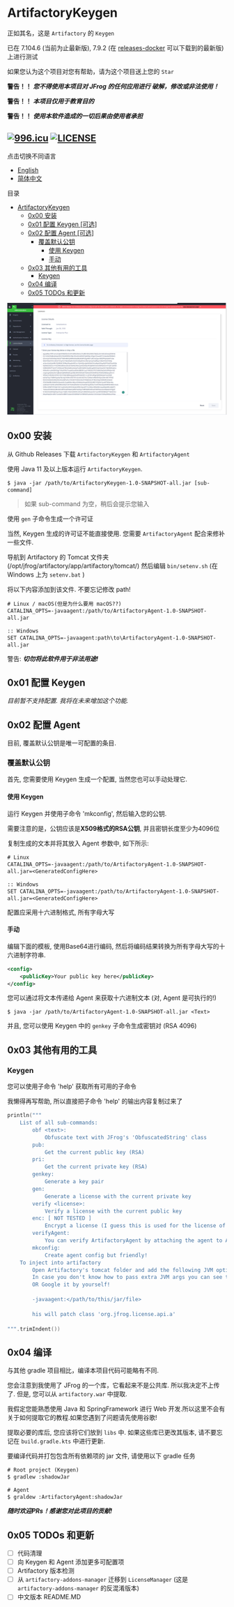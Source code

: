 # ArtifactoryKeygen

正如其名，这是 `Artifactory` 的 `Keygen`

已在 7.104.6 (当前为止最新版), 7.9.2 (在 [releases-docker](https://releases-docker.jfrog.io/) 可以下载到的最新版) 上进行测试

如果您认为这个项目对您有帮助，请为这个项目送上您的 `Star`

**警告！！ _您不得使用本项目对 JFrog 的任何应用进行 破解，修改或非法使用！_**

**警告！！ _本项目仅用于教育目的_**

**警告！！ _使用本软件造成的一切后果由使用者承担_**

[![996.icu](https://img.shields.io/badge/link-996.icu-red.svg)](https://996.icu)
[![LICENSE](https://img.shields.io/badge/license-Anti%20996-blue.svg)](https://github.com/996icu/996.ICU/blob/master/LICENSE)
---

点击切换不同语言
- [English](README.MD)
- [简体中文](README_CN.MD)

目录
- [ArtifactoryKeygen](#artifactorykeygen)
    * [0x00 安装](#0x00-安装)
    * [0x01 配置 Keygen  [可选]](#0x01-配置-keygen)
    * [0x02 配置 Agent  [可选]](#0x02-配置-agent)
        + [覆盖默认公钥](#覆盖默认公钥)
            - [使用 Keygen ](#使用-Keygen )
            - [手动](#手动)
    * [0x03 其他有用的工具](#0x03-其他有用的工具)
        + [ Keygen ](#Keygen)
    * [0x04 编译](#0x04-编译)
    * [0x05 TODOs 和更新](#0x05-todos-和更新)

![](imgs/Success.png)

## 0x00 安装

从 Github Releases 下载 `ArtifactoryKeygen` 和 `ArtifactoryAgent`

使用 Java 11 及以上版本运行 `ArtifactoryKeygen`.

```shell
$ java -jar /path/to/ArtifactoryKeygen-1.0-SNAPSHOT-all.jar [sub-command]
```

> 如果 sub-command 为空，稍后会提示您输入

使用 `gen` 子命令生成一个许可证

当然,  Keygen 生成的许可证不能直接使用.
您需要 `ArtifactoryAgent` 配合来修补一些文件.

导航到 Artifactory 的 Tomcat 文件夹 (/opt/jfrog/artifactory/app/artifactory/tomcat/) 然后编辑 `bin/setenv.sh` (在 Windows 上为 `setenv.bat` )

将以下内容添加到该文件. 不要忘记修改 path!
```shell
# Linux / macOS(但是为什么要用 macOS??)
CATALINA_OPTS=-javaagent:/path/to/ArtifactoryAgent-1.0-SNAPSHOT-all.jar
```

```batch
:: Windows
SET CATALINA_OPTS=-javaagent:path\to\ArtifactoryAgent-1.0-SNAPSHOT-all.jar
```

警告: **_切勿将此软件用于非法用途!_**

## 0x01 配置 Keygen 

*目前暂不支持配置. 我将在未来增加这个功能.*

## 0x02 配置 Agent 

目前, 覆盖默认公钥是唯一可配置的条目.

### 覆盖默认公钥

首先, 您需要使用 Keygen 生成一个配置, 当然您也可以手动处理它.

#### 使用 Keygen 

运行 Keygen 并使用子命令 'mkconfig', 然后输入您的公钥.

需要注意的是，公钥应该是**X509格式的RSA公钥**, 并且密钥长度至少为4096位

复制生成的文本并将其放入 Agent 参数中, 如下所示:
```shell
# Linux
CATALINA_OPTS=-javaagent:/path/to/ArtifactoryAgent-1.0-SNAPSHOT-all.jar=<GeneratedConfigHere>
```

```batch
:: Windows
SET CATALINA_OPTS=-javaagent:/path/to/ArtifactoryAgent-1.0-SNAPSHOT-all.jar=<GeneratedConfigHere>
```

配置应采用十六进制格式, 所有字母大写

#### 手动

编辑下面的模板, 使用Base64进行编码, 然后将编码结果转换为所有字母大写的十六进制字符串.

```XML
<config>
    <publicKey>Your public key here</publicKey>
</config>
```

您可以通过将文本传递给 Agent 来获取十六进制文本 (对,  Agent 是可执行的!)


```
$ java -jar /path/to/ArtifactoryAgent-1.0-SNAPSHOT-all.jar <Text>
```

并且, 您可以使用 Keygen 中的 `genkey` 子命令生成密钥对 (RSA 4096)

## 0x03 其他有用的工具

###  Keygen 

您可以使用子命令 'help' 获取所有可用的子命令

我懒得再写帮助, 所以直接把子命令 'help' 的输出内容复制过来了

```kotlin
println("""
    List of all sub-commands:
        obf <text>:
            Obfuscate text with JFrog's 'ObfuscatedString' class
        pub:
            Get the current public key (RSA)
        pri:
            Get the current private key (RSA)
        genkey:
            Generate a key pair
        gen:
            Generate a license with the current private key
        verify <license>:
            Verify a license with the current public key
        enc: [ NOT TESTED ]
            Encrypt a license (I guess this is used for the license of the old version)
        verifyAgent:
            You can verify ArtifactoryAgent by attaching the agent to ArtifactoryKeygen
        mkconfig:
            Create agent config but friendly!
    To inject into artifactory
        Open Artifactory's tomcat folder and add the following JVM options to tomcat.
        In case you don't know how to pass extra JVM args you can see the README of this project
        OR Google it by yourself!
        
        -javaagent:</path/to/this/jar/file>
        
        his will patch class 'org.jfrog.license.api.a'
                    
""".trimIndent())
```

## 0x04 编译

与其他 gradle 项目相比，编译本项目代码可能略有不同.

您会注意到我使用了 JFrog 的一个库，它看起来不是公共库.
所以我决定不上传了. 但是, 您可以从 `artifactory.war` 中提取.

我假定您能熟悉使用 Java 和 SpringFramework 进行 Web 开发.所以这里不会有关于如何提取它的教程.如果您遇到了问题请先使用谷歌!

提取必要的库后, 您应该将它们放到 `libs` 中.
如果这些库已更改其版本, 请不要忘记在 `build.gradle.kts` 中进行更新.

要编译代码并打包包含所有依赖项的 jar 文件, 请使用以下 gradle 任务

```shell
# Root project (Keygen)
$ gradlew :shadowJar
```

```shell
# Agent
$ graldew :ArtifactoryAgent:shadowJar
```

**_随时欢迎PRs！感谢您对此项目的贡献!_**

## 0x05 TODOs 和更新

- [ ] 代码清理
- [ ] 向 Keygen 和 Agent 添加更多可配置项
- [ ] Artifactory 版本检测
- [ ] 从 `artifactory-addons-manager` 迁移到 `LicenseManager` (这是 `artifactory-addons-manager` 的反混淆版本)
- [ ] 中文版本 README.MD
